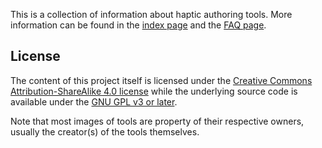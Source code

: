 This is a collection of information about haptic authoring tools.
More information can be found in the [index page](./index.md) and the [FAQ page](./_docs/faq.md).

## License

The content of this project itself is licensed under the [Creative Commons Attribution-ShareAlike 4.0 license](https://creativecommons.org/licenses/by-sa/4.0/)
while the underlying source code is available under the [GNU GPL v3 or later](./LICENSE.txt).

Note that most images of tools are property of their respective owners, usually the creator(s) of the tools themselves.
